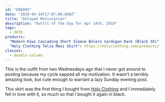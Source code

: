 ```yaml
---
id: "6BE895"
date: "2019-04-14T17:07:00.000Z"
title: "Delayed Motiviation"
description: "Outfit of the Day for Apr 14th, 2019"
tags:
  - OOTD
products:
  "Modern Kiwi Cascading Short Sleeve Bolero Cardigan Dark (Black 3X)": https://www.amazon.com/exec/obidos/ASIN/B074NCTPR2/curvyandtrans-20
  "Holy Clothing Talia Maxi Skirt": https://holyclothing.com/products/talia-maxi?variant=1734037143577
classes:
  - double-column
---
```

This is the outfit from two Wednesdays ago that I never got around to posting because my cycle sapped all my motivation. It wasn’t a terribly amazing look, but cute enough to warrant a lazy Sunday evening post.

This skirt was the first thing I bought from [Holy Clothing](https://holyclothing.com/) and I immediately fell in love with it, so much so that I bought it again in black.
